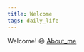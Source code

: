```yaml
---
title: Welcome
tags: daily_life
---
```


Welcome! :smile:
[About_me](https://dowoonlee.github.io/about.html)



